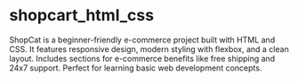 # shopcart_html_css
ShopCat is a beginner-friendly e-commerce project built with HTML and CSS. It features responsive design, modern styling with flexbox, and a clean layout. Includes sections for e-commerce benefits like free shipping and 24x7 support. Perfect for learning basic web development concepts.
